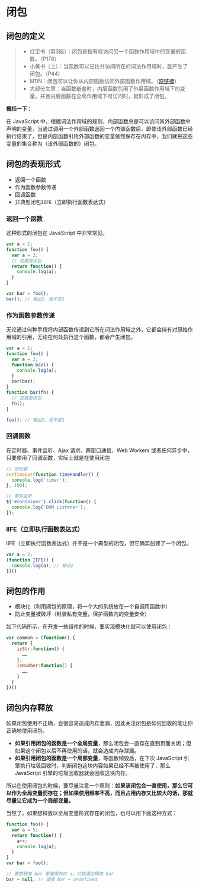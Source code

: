 # 闭包

## 闭包的定义

> * 红宝书（第3版）：闭包是指有权访问另一个函数作用域中的变量的函数。（P178）
> * 小黄书（上）：当函数可以记住并访问所在的词法作用域时，就产生了闭包。（P44）
> * MDN：闭包可以让你从内部函数访问外部函数作用域。（[原链接](https://developer.mozilla.org/zh-CN/docs/Web/JavaScript/Closures "闭包- JavaScript | MDN")）
> * 大部分文章：当函数嵌套时，内层函数引用了外层函数作用域下的变量，并且内层函数在全局作用域下可访问时，就形成了闭包。

**概括一下：**

在 JavaScript 中，根据词法作用域的规则，内部函数总是可以访问其外部函数中声明的变量，当通过调用一个外部函数返回一个内部函数后，即使该外部函数已经执行结束了，但是内部函数引用外部函数的变量依然保存在内存中，我们就把这些变量的集合称为（该外部函数的）闭包。

## 闭包的表现形式

* 返回一个函数
* 作为函数参数传递
* 回调函数
* 非典型闭包`IIFE`（立即执行函数表达式）

### 返回一个函数

这种形式的闭包在 JavaScript 中非常常见。

```javascript
var a = 1;
function foo() {
  var a = 2;
  // 这就是闭包
  return function() {
    console.log(a);
  }
}

var bar = foo();
bar(); // 输出2，而不是1
```

### 作为函数参数传递

无论通过何种手段将内部函数传递到它所在词法作用域之外，它都会持有对原始作用域的引用，无论在何处执行这个函数，都会产生闭包。

```javascript
var a = 1;
function foo() {
  var a = 2;
  function baz() {
    console.log(a);
  }
  bar(baz);
}
function bar(fn) {
  // 这就是闭包
  fn();
}

foo(); // 输出2，而不是1
```

### 回调函数

在定时器、事件监听、Ajax 请求、跨窗口通信、Web Workers 或者任何异步中，只要使用了回调函数，实际上就是在使用闭包

```javascript
// 定时器
setTimeout(function timeHandler() {
  console.log('timer');
}, 100);

// 事件监听
$('#container').click(function() {
  console.log('DOM Listener');
});
```

### IIFE（立即执行函数表达式）

IIFE（立即执行函数表达式）并不是一个典型的闭包，但它确实创建了一个闭包。

```javascript
var a = 2;
(function IIFE() {
  console.log(a); // 输出2
})()
```

## 闭包的作用

* 模块化（利用闭包的原理，将一个大的系统放在一个自调用函数中）
* 防止变量被破坏（封装私有变量，保护函数内的变量安全）

如下代码所示，在开发一些组件的时候，要实现模块化就可以使用闭包：

```javascript
var common = (function() {
  return {
    isStr:function() {
      ……
    },
    isNumber:function() {
      ……
    }
  }
})()
```

## 闭包内存释放

如果闭包使用不正确，会很容易造成内存泄漏，因此关注闭包是如何回收的能让你正确地使用闭包。

* **如果引用闭包的函数是一个全局变量**，那么闭包会一直存在直到页面关闭；但如果这个闭包以后不再使用的话，就会造成内存泄漏。
* **如果引用闭包的函数是一个局部变量**，等函数销毁后，在下次 JavaScript 引擎执行垃圾回收时，判断闭包这块内容如果已经不再被使用了，那么 JavaScript 引擎的垃圾回收器就会回收这块内存。

所以在使用闭包的时候，要尽量注意一个原则：**如果该闭包会一直使用，那么它可以作为全局变量而存在；但如果使用频率不高，而且占用内存又比较大的话，那就尽量让它成为一个局部变量。**

当然了，如果想释放以全局变量形式存在的闭包，也可以用下面这种方式：

```javascript
function foo() {
  var a = 5;
  return function() {
    a++;
    console.log(a);
  }
}
var bar = foo();

// 要想释放 bar 里面保存的 a，只能通过释放 bar
bar = null; // 或者 bar = undefined
```


